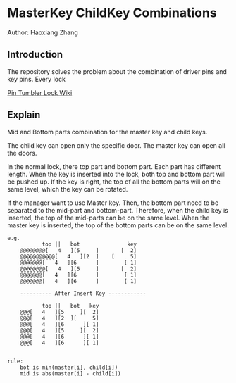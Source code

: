 # MasterKey ChildKey Combinations
Author: Haoxiang Zhang

## Introduction
The repository solves the problem about the combination of driver pins and key pins.
Every lock 

[Pin Tumbler Lock Wiki](https://en.wikipedia.org/wiki/Pin_tumbler_lock)

## Explain

Mid and Bottom parts combination for the master key and child keys.

The child key can open only the specific door. The master key can open all the doors.

In the normal lock, there top part and bottom part. Each part has different length.
When the key is inserted into the lock, both top and bottom part will be pushed up.
If the key is right, the top of all the bottom parts will on the same level, which the key can be rotated.

If the manager want to use Master key. Then, the bottom part need to be separated to the mid-part and bottom-part.
Therefore, when the child key is inserted, the top of the mid-parts can be on the same level. When the master
key is inserted, the top of the bottom parts can be on the same level.

    e.g.
               top ||   bot               key
        @@@@@@@@[   4   ][5     ]       [  2]
        @@@@@@@@@@@[   4   ][2  ]    [     5]
        @@@@@@@[   4   ][6      ]        [ 1]
        @@@@@@@@[   4   ][5     ]       [  2]
        @@@@@@@[   4   ][6      ]        [ 1]
        @@@@@@@[   4   ][6      ]        [ 1]

        ---------- After Insert Key ------------

               top ||   bot   key
        @@@[   4   ][5     ][  2]
        @@@[   4   ][2  ][     5]
        @@@[   4   ][6      ][ 1]
        @@@[   4   ][5     ][  2]
        @@@[   4   ][6      ][ 1]
        @@@[   4   ][6      ][ 1]


    rule:
        bot is min(master[i], child[i])
        mid is abs(master[i] - child[i])